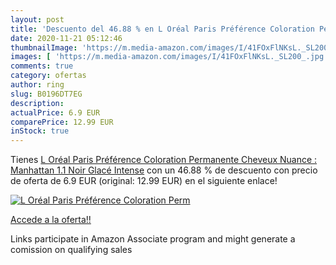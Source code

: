 ```yaml
---
layout: post
title: 'Descuento del 46.88 % en L Oréal Paris Préférence Coloration Perm'
date: 2020-11-21 05:12:46
thumbnailImage: 'https://m.media-amazon.com/images/I/41FOxFlNKsL._SL200_.jpg'
images: [ 'https://m.media-amazon.com/images/I/41FOxFlNKsL._SL200_.jpg' ]
comments: true
category: ofertas
author: ring
slug: B0196DT7EG
description:
actualPrice: 6.9 EUR
comparePrice: 12.99 EUR
inStock: true
---
```


Tienes [L Oréal Paris Préférence Coloration Permanente Cheveux  Nuance : Manhattan  1.1   Noir Glacé Intense](https://www.amazon.fr/dp/B0196DT7EG/?tag=tolees0d-21) con un 46.88 % de descuento con precio de oferta de 6.9 EUR (original: 12.99 EUR) en el siguiente enlace!

[![L Oréal Paris Préférence Coloration Perm](https://m.media-amazon.com/images/I/41FOxFlNKsL._SL200_.jpg)](https://www.amazon.fr/dp/B0196DT7EG/?tag=tolees0d-21)

[Accede a la oferta!!](https://www.amazon.fr/dp/B0196DT7EG/?tag=tolees0d-21)

Links participate in Amazon Associate program and might generate a comission on qualifying sales


